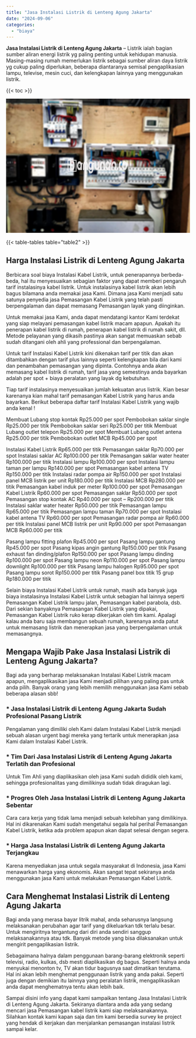 ```yaml
---
title: "Jasa Instalasi Listrik di Lenteng Agung Jakarta"
date: "2024-09-06"
categories: 
  - "biaya"
---
```


**Jasa Instalasi Listrik di Lenteng Agung Jakarta** – Listrik ialah bagian sumber aliran energi listrik yg paling penting untuk kehidupan manusia. Masing-masing rumah memerlukan listrik sebagai sumber aliran daya listrik yg cukup paling diperlukan, beberapa diantaranya semisal pengaplikasian lampu, televise, mesin cuci, dan kelengkapan lainnya yang menggunakan listrik.

{{< toc >}}

![Jasa Instalasi Listrik di Lenteng Agung Jakarta](/images/instalasi-listrik-murah10.png)

{{< table-tables table="table2" >}}

## Harga Instalasi Listrik di Lenteng Agung Jakarta

Berbicara soal biaya Instalasi Kabel Listrik, untuk penerapannya berbeda-beda, hal itu menyesuaikan sebagian faktor yang dapat memberi pengaruh tarif instalasinya kabel listrik. Untuk instalasinya kabel listrik akan lebih bagus bilamana anda memakai jasa Kami. Dimana jasa Kami menjadi satu satunya penyedia jasa Pemasangan Kabel Listrik yang telah pasti berpengalaman dan dapat memasang Pemasangan layak yang diinginkan.

Untuk memakai jasa Kami, anda dapat mendatangi kantor Kami terdekat yang siap melayani pemasangan kabel listrik macam apapun. Apakah itu penerapan kabel listrik di rumah, penerapan kabel listrik di rumah sakit, dll. Metode pelayanan yang dikasih pastinya akan sangat memuaskan sebab sudah ditangani oleh ahli yang professional dan berpengalaman.

Untuk tarif Instalasi Kabel Listrik kini dikenakan tarif per titik dan akan ditambahkan dengan tarif plus lainnya seperti kelengkapan bila dari kami dan penambahan pemasangan yang dipinta. Contohnya anda akan memasang kabel listrik di rumah, tarif jasa yang semestinya anda bayarkan adalah per spot + biaya peralatan yang layak dg kebutuhan.

Tiap tarif instalasinya menyesuaikan jumlah kekuatan arus listrik. Kian besar karenanya kian mahal tarif pemasangan Kabel Listrik yang harus anda bayarkan. Berikut beberapa daftar tarif Instalasi Kabel Listrik yang wajib anda kenal !

Membuat Lubang stop kontak Rp25.000 per spot Pembobokan saklar single Rp25.000 per titik Pembobokan saklar seri Rp25.000 per titik Membuat Lubang outlet telepon Rp25.000 per spot Membuat Lubang outlet antena Rp25.000 per titik Pembobokan outlet MCB Rp45.000 per spot

Instalasi Kabel Listrik Rp65.000 per titik Pemasangan saklar Rp70.000 per spot Instalasi saklar AC Rp100.000 per titik Pemasangan saklar water heater Rp100.000 per titik Instalasi lampu Rp100.000 per spot Instalasi lampu taman per lampu Rp140.000 per spot Pemasangan kabel antena TV Rp150.000 per titik Instalasi radar pompa air Rp150.000 per spot Instalasi panel MCB listrik per unit Rp180.000 per titik Instalasi MCB Rp280.000 per titik Pemasangan kabel induk per meter Rp100.000 per spot Pemasangan Kabel Listrik Rp60.000 per spot Pemasangan saklar Rp50.000 per spot Pemasangan stop kontak AC Rp40.000 per spot – Rp200.000 per titik Instalasi saklar water heater Rp50.000 per titik Pemasangan lampu Rp65.000 per titik Pemasangan lampu taman Rp70.000 per spot Instalasi kabel antena TV Rp60.000 per spot Pemasangan radar pompa air Rp60.000 per titik Instalasi panel MCB listrik per unit Rp90.000 per spot Pemasangan MCB Rp60.000 per titik

Pasang lampu fitting plafon Rp45.000 per spot Pasang lampu gantung Rp45.000 per spot Pasang kipas angin gantung Rp150.000 per titik Pasang exhaust fan dinding/plafon Rp150.000 per spot Pasang lampu dinding Rp100.000 per spot Pasang lampu neon Rp110.000 per spot Pasang lampu downlight Rp100.000 per titik Pasang lampu halogen Rp95.000 per spot Pasang lampu sorot Rp150.000 per titik Pasang panel box titik 15 grup Rp180.000 per titik

Selain biaya Instalasi Kabel Listrik untuk rumah, masih ada banyak juga biaya instalasinya Instalasi Kabel Listrik untuk sebagian hal lainnya seperti Pemasangan Kabel Listrik lampu jalan, Pemasangan kabel parabola, dsb. Dari sekian banyaknya Pemasangan Kabel Listrik yang dipakai, Pemasangan Kabel Listrik ruko kerap dikerjakan oleh tim kami. Apalagi kalau anda baru saja membangun sebuah rumah, karenanya anda patut untuk memasang listrik dan menerapkan jasa yang berpengalaman untuk memasangnya.

## Mengapa Wajib Pake Jasa Instalasi Listrik di Lenteng Agung Jakarta?

Bagi ada yang berharap melaksanakan Instalasi Kabel Listrik macam apapun, mengaplikasikan jasa Kami menjadi pilihan yang paling pas untuk anda pilih. Banyak orang yang lebih memilih menggunakan jasa Kami sebab beberapa alasan sbb!

### \* Jasa Instalasi Listrik di Lenteng Agung Jakarta Sudah Profesional Pasang Listrik

Pengalaman yang dimiliki oleh Kami dalam Instalasi Kabel Listrik menjadi sebuah alasan urgent bagi mereka yang tertarik untuk menerapkan jasa Kami dalam Instalasi Kabel Listrik.

### \* Tim Dari Jasa Instalasi Listrik di Lenteng Agung Jakarta Terlatih dan Profesional

Untuk Tim Ahli yang diaplikasikan oleh jasa Kami sudah dididik oleh kami, sehingga profesionalitas yang dimilikinya sudah tidak diragukan lagi.

### \* Progres Oleh Jasa Instalasi Listrik di Lenteng Agung Jakarta Sebentar

Cara cara kerja yang tidak lama menjadi sebuah kelebihan yang dimilikinya. Hal ini dikarenakan Kami sudah mengetahui segala hal perihal Pemasangan Kabel Listrik, ketika ada problem apapun akan dapat selesai dengan segera.

### \* Harga Jasa Instalasi Listrik di Lenteng Agung Jakarta Terjangkau

Karena menyediakan jasa untuk segala masyarakat di Indonesia, jasa Kami menawarkan harga yang ekonomis. Akan sangat tepat sekiranya anda menggunakan jasa Kami untuk melakukan Pemasangan Kabel Listrik.

## Cara Menghemat Instalasi Listrik di Lenteng Agung Jakarta


Bagi anda yang merasa bayar litrik mahal, anda seharusnya langsung melaksanakan perubahan agar tarif yang dikeluarkan tdk terlalu besar. Untuk mengiritnya tergantung dari diri anda sendiri sanggup melaksanakannya atau tdk. Banyak metode yang bisa dilaksanakan untuk mengirit pengaplikasian listrik.

Sebagaimana halnya dalam penggunaan barang-barang elektronik seperti televisi, radio, kulkas, dsb mesti diaplikasikan dg bagus. Seperti halnya anda menyukai menonton tv, TV akan tidur bagusnya saat dimatikan terutama. Hal ini akan lebih menghemat penggunaan listrik yang anda pakai. Seperti juga dengan demikian itu lainnya yang peralatan listrik, mengaplikasikan anda dapat menghematnya tentu akan lebih baik.

Sampai disini info yang dapat kami sampaikan tentang Jasa Instalasi Listrik di Lenteng Agung Jakarta. Sekiranya diantara anda ada yang sedang mencari jasa Pemasangan kabel listrik kami siap melaksanakannya. Silahkan kontak kami kapan saja dan tim kami bersedia survey ke project yang hendak di kerjakan dan menjalankan pemasangan instalasi listrik sampai kelar.
